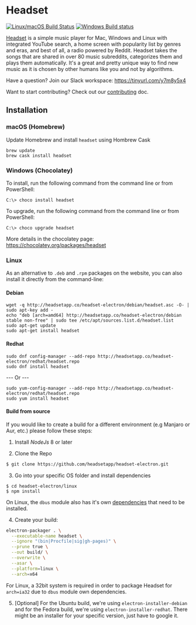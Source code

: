 # Headset

[![Linux/macOS Build Status](https://img.shields.io/travis/headsetapp/headset-electron/master.svg?logo=travis&label=Linux%2FmacOS)](https://travis-ci.org/headsetapp/headset-electron)
[![Windows Build status](https://img.shields.io/appveyor/ci/danielravina/headset-electron/master.svg?logo=appveyor&label=Windows)](https://ci.appveyor.com/project/danielravina/headset-electron/branch/master)

[Headset](http://headsetapp.co) is a simple music player for Mac, Windows and Linux with integrated YouTube search, a home screen with popularity list by genres and eras, and best of all, a radio powered by Reddit. Headset takes the songs that are shared in over 80 music subreddits, categorizes them and plays them automatically. It's a great and pretty unique way to find new music as it is chosen by other humans like you and not by algorithms.

Have a question? Join our Slack workspace: https://tinyurl.com/y7m8y5x4

Want to start contributing? Check out our [contributing](./CONTRIBUTING.md) doc.

## Installation

### macOS (Homebrew)

Update Homebrew and install `headset` using Hombrew Cask

```
brew update
brew cask install headset
```

### Windows (Chocolatey)

To install, run the following command from the command line or from PowerShell:
```
C:\> choco install headset
```

To upgrade, run the following command from the command line or from PowerShell:
```
C:\> choco upgrade headset
```

More details in the chocolatey page: https://chocolatey.org/packages/headset

### Linux
As an alternative to `.deb` and `.rpm` packages on the website, you can also install it directly from the command-line:

#### Debian
```
wget -q http://headsetapp.co/headset-electron/debian/headset.asc -O- | sudo apt-key add -
echo "deb [arch=amd64] http://headsetapp.co/headset-electron/debian stable non-free" | sudo tee /etc/apt/sources.list.d/headset.list
sudo apt-get update
sudo apt-get install headset
```

#### Redhat
```
sudo dnf config-manager --add-repo http://headsetapp.co/headset-electron/redhat/headset.repo
sudo dnf install headset
```
--- Or ---
```
sudo yum-config-manager --add-repo http://headsetapp.co/headset-electron/redhat/headset.repo
sudo yum install headset
```

#### Build from source

If you would like to create a build for a different environment (e.g Manjaro or Aur, etc.) please follow these steps:

1. Install _NodeJs_ 8 or later

2. Clone the Repo
```bash
$ git clone https://github.com/headsetapp/headset-electron.git
```
3. Go into your specific OS folder and install dependencies
```
$ cd headset-electron/linux
$ npm install
```
On Linux, the `dbus` module also has it's own [dependencies](https://github.com/Shouqun/node-dbus#dependencies) that need to be installed.

4. Create your build:
```bash
electron-packager . \
  --executable-name headset \
  --ignore "(bin|Procfile|sig|gh-pages)" \
  --prune true \
  --out build/ \
  --overwrite \
  --asar \
  --platform=linux \
  --arch=x64
```
For Linux, a 32bit system is required in order to package Headset for `arch=ia32` due to `dbus` module own dependencies.

5. [Optional] For the Ubuntu build, we're using `electron-installer-debian` and for the Fedora build, we're using `electron-installer-redhat`. There might be an installer for your specific version, just have to google it.
